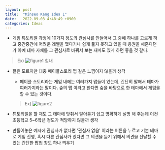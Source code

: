 ```yaml
---
layout: post
title:  "Minseo Kang Idea 1"
date:   2022-09-03 4:48:49 +0900
categories: Ideas
---
```


- 게임 튜토리얼 과정에 10가지 정도의 관심사를 만들어서 그 중에 하나를 고르게 하고 중간중간에 어려운 레벨을 깼다거나 쉽게 풀지 못하고 있을 때 응원을 해준다던가 아예 테마 자체를 그 관심사로 바꿔서 보는 재미도 있게 하면 좋을 것 같다.

> Ex)
![figure1](/devblog/assets/1.jpeg)
힘내

- 잘은 모르지만 대충 메이플스토리 맵 같은 느낌이지 않을까 생각

  - 메이플 스토리라는 게임 내에는 여러가지 맵들이 있는데, 간단히 말해서 테마가 여러가지라는 말이다. 숲의 맵 이라고 한다면 숲을 바탕으로 한 테마에서 게임을 할 수 있는 것이다.

  >Ex) ![figure2](/devblog/assets/maplestory.png)

- 튜토리얼을 할 때도 그 테마에 맞춰서 알아듣기 쉽고 명확하게 설명 해 주는데 이건 초등학교 5~6학년 정도가 적당하지 않을까 생각

- 만들어놓은 예시에 관심사가 없다면 '관심사 없음' 이라는 버튼을 누르고 기본 테마로 게임 진행, 혹시 다른 관심사가 있다면 그 의견을 듣기 위해서 의견을 전달할 수 있는 간단한 팝업 창도 하나 띄우기